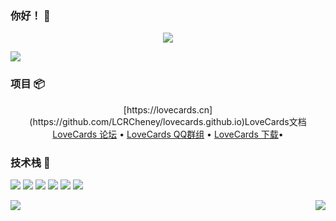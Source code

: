 ### 你好！ 👋
<div style="display: flex; align-items: center; justify-content: center; margin: 10px">
        <img align=center src="https://img.shields.io/github/stars/LCRCheney?style=flat&logoColor=%231677ff&labelColor=rgb(89, 89, 89)&color=rgb(3, 126, 187)" style="margin: 0 5px"/><img align=centersrc="https://img.shields.io/github/followers/LCRCheney?style=flat&logoColor=%231677ff&labelColor=rgb(89, 89, 89)&color=rgb(3, 126, 187)""style="margin: 0 5px"/>
</div>

<a href="https://github.com/LCRCheney" target="_blank"><img  align=center src="https://img.shields.io/badge/github-LCRCheney-%231677ff?style=flat"/></a>


### 项目 :package:
 <p align="center">
  [https://lovecards.cn](https://github.com/LCRCheney/lovecards.github.io)LoveCards文档
  <a href="https://forum.lovecards.cn">LoveCards 论坛</a> •  
  <a href="https://jq.qq.com/?_wv=1027&k=QTRjFYyB">LoveCards QQ群组</a> •  
  <a href="https://github.com/zhiguai/LoveCards/releases">LoveCards 下载</a>•  
</p>  


### 技术栈 :wrench:

<img src="https://img.shields.io/badge/HTML-239120?style=for-the-badge&logo=html5&logoColor=white">   <img src="https://img.shields.io/badge/CSS-239120?&style=for-the-badge&logo=css3&logoColor=white">   <img src="https://img.shields.io/badge/C%2B%2B-00599C?style=for-the-badge&logo=c%2B%2B&logoColor=white">   <img src="https://img.shields.io/badge/PHP-777BB4?style=for-the-badge&logo=php&logoColor=white">   <img src="https://img.shields.io/badge/MySQL-00000F?style=for-the-badge&logo=mysql&logoColor=white">   <img src="https://img.shields.io/badge/Python-14354C?style=for-the-badge&logo=python&logoColor=white">

<img   align="left" src="https://github-readme-stats.vercel.app/api?username=LCRCheney&locale=cn&line_height=33&show_icons=true&hide=&theme=&rank_icon=default&custom_title=我的统计数据"/><img   align="right" src="https://github-readme-stats.vercel.app/api/top-langs/?username=LCRCheney&locale=cn&line_height=33&theme=&langs_count=4&custom_title=我的常用语言"/>
<!--
**LCRCheney/lcrcheney** is a ✨ _special_ ✨ repository because its `README.md` (this file) appears on your GitHub profile.

Here are some ideas to get you started:

- 🔭 I’m currently working on ...
- 🌱 I’m currently learning ...
- 👯 I’m looking to collaborate on ...
- 🤔 I’m looking for help with ...
- 💬 Ask me about ...
- 📫 How to reach me: ...
- 😄 Pronouns: ...
- ⚡ Fun fact: ...
-->
